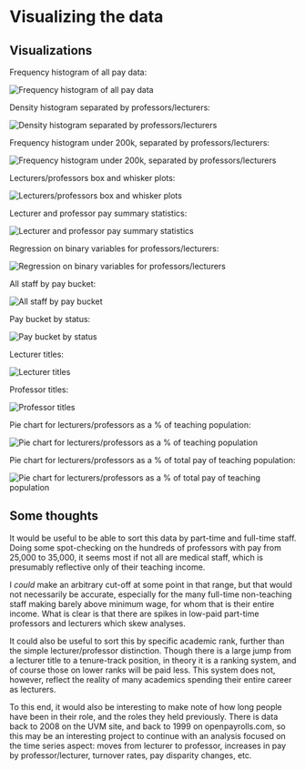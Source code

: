 # Visualizing the data

## Visualizations


Frequency histogram of all pay data:

![Frequency histogram of all pay data](/graphs%20and%20tables/freq%20histogram%20all%20data.svg)

Density histogram separated by professors/lecturers:

![Density histogram separated by professors/lecturers](/graphs%20and%20tables/density%20histogram%20separated.svg)

Frequency histogram under 200k, separated by professors/lecturers:

![Frequency histogram under 200k, separated by professors/lecturers](/graphs%20and%20tables/freq%20histogram%20separated%20under%20200k.svg)

Lecturers/professors box and whisker plots:

![Lecturers/professors box and whisker plots](/graphs%20and%20tables/lect%20prof%20box%20and%20whisker%20plots.svg)

Lecturer and professor pay summary statistics:

![Lecturer and professor pay summary statistics](/graphs%20and%20tables/univar%20results%20prof_pay%20lect_pay.png)

Regression on binary variables for professors/lecturers:

![Regression on binary variables for professors/lecturers](/graphs%20and%20tables/pay%20is_prof%20is_lect%20regression.png)

All staff by pay bucket:

![All staff by pay bucket](/graphs%20and%20tables/pie%20staff%20by%20pay%20bucket.svg)

Pay bucket by status:

![Pay bucket by status](/graphs%20and%20tables/pay%20bucket%20by%20status.svg)

Lecturer titles:

![Lecturer titles](/graphs%20and%20tables/lecturers%20tabulated.png)

Professor titles:

![Professor titles](/graphs%20and%20tables/professors%20tabulated.png)

Pie chart for lecturers/professors as a % of teaching population:

![Pie chart for lecturers/professors as a % of teaching population](/graphs%20and%20tables/pie%20percent%20of%20teaching%20pop.svg)

Pie chart for lecturers/professors as a % of total pay of teaching population:

![Pie chart for lecturers/professors as a % of total pay of teaching population](/graphs%20and%20tables/pie%20percent%20of%20pay.svg)

## Some thoughts

It would be useful to be able to sort this data by part-time and full-time staff. Doing some spot-checking on the hundreds of professors with pay from 25,000 to 35,000, it seems most if not all are medical staff, which is presumably reflective only of their teaching income. 

I _could_ make an arbitrary cut-off at some point in that range, but that would not necessarily be accurate, especially for the many full-time non-teaching staff making barely above minimum wage, for whom that is their entire income. What is clear is that there are spikes in low-paid part-time professors and lecturers which skew analyses.

It could also be useful to sort this by specific academic rank, further than the simple lecturer/professor distinction. Though there is a large jump from a lecturer title to a tenure-track position, in theory it is a ranking system, and of course those on lower ranks will be paid less. This system does not, however, reflect the reality of many academics spending their entire career as lecturers. 

To this end, it would also be interesting to make note of how long people have been in their role, and the roles they held previously. There is data back to 2008 on the UVM site, and back to 1999 on openpayrolls.com, so this may be an interesting project to continue with an analysis focused on the time series aspect: moves from lecturer to professor, increases in pay by professor/lecturer, turnover rates, pay disparity changes, etc.
